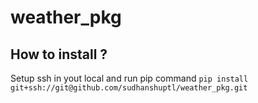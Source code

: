 # weather_pkg
## How to install ?
Setup ssh in yout local and run pip command `pip install git+ssh://git@github.com/sudhanshuptl/weather_pkg.git`